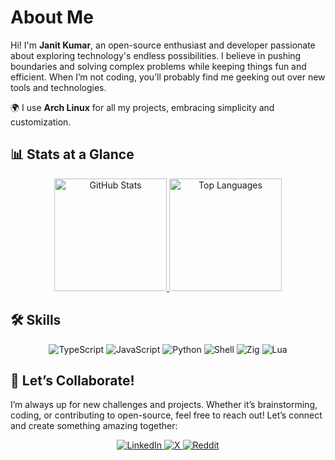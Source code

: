 # About Me

Hi! I'm **Janit Kumar**, an open-source enthusiast and developer passionate about exploring technology's endless possibilities. I believe in pushing boundaries and solving complex problems while keeping things fun and efficient. When I’m not coding, you’ll probably find me geeking out over new tools and technologies.

🌍 I use **Arch Linux** for all my projects, embracing simplicity and customization.

## 📊 Stats at a Glance

<div align="center">
  <a href="https://github.com/vhyran">
    <img height="180em" src="https://github-readme-stats.vercel.app/api?username=vhyran&theme=transparent&hide_border=true" alt="GitHub Stats"/>
  </a>
  <a href="https://github.com/vhyran">
    <img height="180em" src="https://github-readme-stats.vercel.app/api/top-langs?username=vhyran&layout=compact&langs_count=10&card_width=320&theme=transparent&hide_border=true" alt="Top Languages"/>
  </a>
</div>

## 🛠️ Skills

<div align="center">
  <img src="https://img.shields.io/badge/TypeScript-3178C6?style=for-the-badge&logo=typescript&logoColor=ffffff" alt="TypeScript" />
  <img src="https://img.shields.io/badge/JavaScript-F7DF1E?style=for-the-badge&logo=javascript&logoColor=000000" alt="JavaScript" />
  <img src="https://img.shields.io/badge/Python-3776AB?style=for-the-badge&logo=python&logoColor=ffffff" alt="Python" />
  <img src="https://img.shields.io/badge/Shell-4EAA25?style=for-the-badge&logo=gnu-bash&logoColor=ffffff" alt="Shell" />
  <img src="https://img.shields.io/badge/Zig-F7A41D?style=for-the-badge&logo=zig&logoColor=ffffff" alt="Zig" />
  <img src="https://img.shields.io/badge/Lua-2C2D72?style=for-the-badge&logo=lua&logoColor=ffffff" alt="Lua" />
</div>

## 🤝 Let’s Collaborate!

I’m always up for new challenges and projects. Whether it’s brainstorming, coding, or contributing to open-source, feel free to reach out! Let’s connect and create something amazing together:

<div align="center">
  <a href="https://www.linkedin.com/in/janit-k-6ba110264/">
    <img src="https://img.shields.io/badge/LinkedIn-0A66C2?style=for-the-badge&logo=linkedin&logoColor=white" alt="LinkedIn" />
  </a>
  <a href="https://x.com/vhyran">
    <img src="https://img.shields.io/badge/X-1D9BF0?style=for-the-badge&logo=x&logoColor=white" alt="X" />
  </a>
  <a href="https://www.reddit.com/user/vhyran/">
    <img src="https://img.shields.io/badge/Reddit-FF4500?style=for-the-badge&logo=reddit&logoColor=white" alt="Reddit" />
  </a>
</div>
